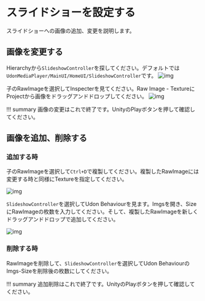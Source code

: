 # スライドショーを設定する
スライドショーへの画像の追加、変更を説明します。

## 画像を変更する
Hierarchyから`SlideshowController`を探してください。デフォルトでは`UdonMediaPlayer/MainUI/HomeUI/SlideshowController`です。
![img](https://i.gyazo.com/caea5e8b7175820d3cfcb75420f8523f.png)

子のRawImageを選択してInspecterを見てください。Raw Image - TextureにProjectから画像をドラッグアンドドロップしてください。
![img](https://i.gyazo.com/ca2bb4bbdfe7f359b660f6c2ae2c257c.png)

!!! summary
    画像の変更はこれで終了です。UnityのPlayボタンを押して確認してください。

## 画像を追加、削除する
### 追加する時
子のRawImageを選択して`Ctrl+D`で複製してください。複製したRawImageには変更する時と同様にTextureを指定してください。

![img](https://i.gyazo.com/9449c6785d7426eb9f3c03a597ae14ac.png)

`SlideshowController`を選択してUdon Behaviourを見ます。Imgsを開き、SizeにRawImageの枚数を入力してください。そして、複製したRawImageを新しくドラッグアンドドロップで追加してください。

![img](https://i.gyazo.com/73499766c338e7aec7fdac701a1f2732.png)

### 削除する時
RawImageを削除して、`SlideshowController`を選択してUdon BehaviourのImgs-Sizeを削除後の枚数にしてください。

!!! summary
    追加削除はこれで終了です。UnityのPlayボタンを押して確認してください。